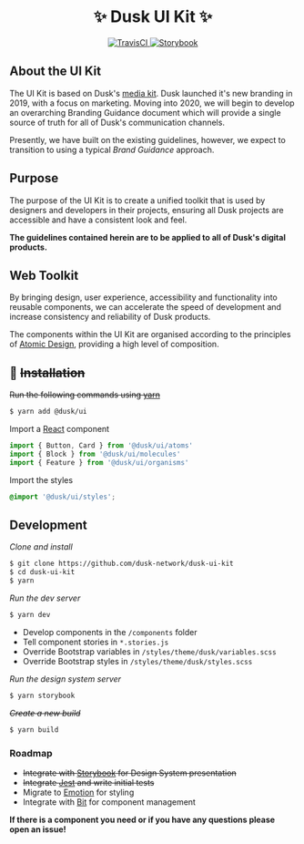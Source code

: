 # <div align="center">:sparkles: Dusk UI Kit :sparkles:</div>

<div align="center"><a href="https://travis-ci.com/dusk-network/dusk-ui-kit">
  <img src="https://travis-ci.com/dusk-network/dusk-ui-kit.svg?token=epVgoKeysWpeWXA7Vyxt&amp;branch=master" alt="TravisCI">
</a> <a href="https://dusk-network.github.io/dusk-ui-kit">
  <img src="https://cdn.jsdelivr.net/gh/storybookjs/brand@master/badge/badge-storybook.svg" alt="Storybook">
</a></div>

## About the UI Kit

The UI Kit is based on Dusk's [media kit](https://dusk.network/pages/media-kit). Dusk launched it's new branding in 2019, with a focus on marketing. Moving into 2020, we will begin to develop an overarching Branding Guidance document which will provide a single source of truth for all of Dusk's communication channels.

Presently, we have built on the existing guidelines, however, we expect to transition to using a typical _Brand Guidance_ approach.

## Purpose

The purpose of the UI Kit is to create a unified toolkit that is used by designers and developers in their projects, ensuring all Dusk projects are accessible and have a consistent look and feel.

**The guidelines contained herein are to be applied to all of Dusk's digital products.**

## Web Toolkit

By bringing design, user experience, accessibility and functionality into reusable components, we can accelerate the speed of development and increase consistency and reliability of Dusk products.

The components within the UI Kit are organised according to the principles of [Atomic Design](https://bradfrost.com/blog/post/atomic-web-design/), providing a high level of composition.

## :construction: ~~Installation~~

~~Run the following commands using [yarn](https://yarnpkg.com/lang/en/)~~

```bash
$ yarn add @dusk/ui
```

Import a [React](https://reactjs.org/) component

```javascript
import { Button, Card } from '@dusk/ui/atoms'
import { Block } from '@dusk/ui/molecules'
import { Feature } from '@dusk/ui/organisms'
```

Import the styles

```scss
@import '@dusk/ui/styles';
```

## Development

_Clone and install_

```bash
$ git clone https://github.com/dusk-network/dusk-ui-kit
$ cd dusk-ui-kit
$ yarn
```

_Run the dev server_

```bash
$ yarn dev
```

- Develop components in the `/components` folder
- Tell component stories in `*.stories.js`
- Override Bootstrap variables in `/styles/theme/dusk/variables.scss`
- Override Bootstrap styles in `/styles/theme/dusk/styles.scss`

_Run the design system server_

```bash
$ yarn storybook
```

~~_Create a new build_~~

```bash
$ yarn build
```

### Roadmap

- ~~Integrate with [Storybook](https://storybook.js.org/) for Design System presentation~~
- ~~Integrate [Jest](https://jestjs.io/) and write initial tests~~
- Migrate to [Emotion](https://emotion.sh/) for styling
- Integrate with [Bit](https://bit.dev/) for component management

**If there is a component you need or if you have any questions please open an issue!**
